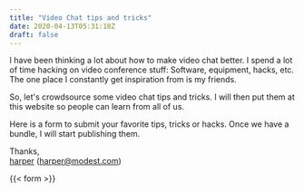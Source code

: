 ```yaml
---
title: "Video Chat tips and tricks"
date: 2020-04-13T05:31:18Z
draft: false
---
```


I have been thinking a lot about how to make video chat better. I spend a lot of time hacking on video conference stuff: Software, equipment, hacks, etc. The one place I constantly get inspiration from is my friends. 

So, let's crowdsource some video chat tips and tricks. I will then put them at this website so people can learn from all of us. 

Here is a form to submit your favorite tips, tricks or hacks. Once we have a bundle, I will start publishing them. 

Thanks,    
[harper](http://twitter.com/harper) ([harper@modest.com](mailto:harper@modest.com))

{{< form >}}


